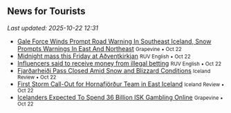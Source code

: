 ## News for Tourists

*Last updated: 2025-10-22 12:31*

- <a href="https://grapevine.is/news/2025/10/22/gale-force-winds-prompt-road-warning-in-southeast-iceland-snow-prompts-warnings-in-east-and-northeast/" target="_blank">Gale Force Winds Prompt Road Warning In Southeast Iceland, Snow Prompts Warnings In East And Northeast</a> <small>Grapevine • Oct 22</small>
- <a href="https://nyr.ruv.is/english/2025-10-22-midnight-mass-this-friday-at-adventkirkjan-456856/" target="_blank">Midnight mass this Friday at Aðventkirkjan</a> <small>RUV English • Oct 22</small>
- <a href="https://nyr.ruv.is/english/2025-10-22-influencers-said-to-receive-money-from-illegal-betting-456851/" target="_blank">Influencers said to receive money from illegal betting</a> <small>RUV English • Oct 22</small>
- <a href="https://www.icelandreview.com/news/fjardarheidi-pass-closed-amid-snow-and-blizzard-conditions/" target="_blank">Fjarðarheiði Pass Closed Amid Snow and Blizzard Conditions</a> <small>Iceland Review • Oct 22</small>
- <a href="https://www.icelandreview.com/news/first-storm-call-out-for-hornafjordur-team-in-east-iceland/" target="_blank">First Storm Call-Out for Hornafjörður Team in East Iceland</a> <small>Iceland Review • Oct 22</small>
- <a href="https://grapevine.is/news/2025/10/22/icelanders-expected-to-spend-36-billion-isk-gambling-online/" target="_blank">Icelanders Expected To Spend 36 Billion ISK Gambling Online</a> <small>Grapevine • Oct 22</small>
